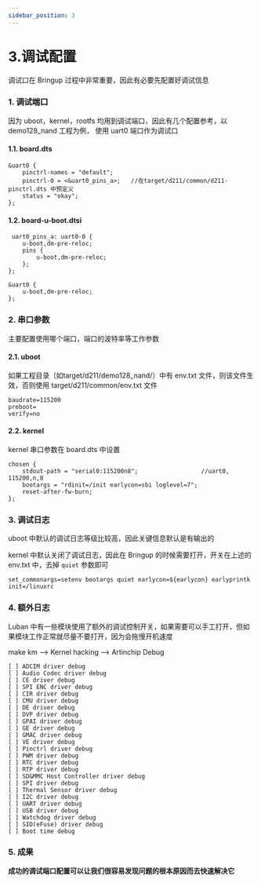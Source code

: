 ```yaml
---
sidebar_position: 3
---
```


# 3.调试配置

调试口在 Bringup 过程中非常重要，因此有必要先配置好调试信息

### 1. 调试端口

因为 uboot，kernel，rootfs 均用到调试端口，因此有几个配置参考，以 demo128_nand 工程为例， 使用 uart0 端口作为调试口

#### 1.1. board.dts

```
&uart0 {
    pinctrl-names = "default";
    pinctrl-0 = <&uart0_pins_a>;   //在target/d211/common/d211-pinctrl.dts 中预定义
    status = "okay";
};
```

#### 1.2. board-u-boot.dtsi

```
 uart0_pins_a: uart0-0 {
    u-boot,dm-pre-reloc;
    pins {
        u-boot,dm-pre-reloc;
    };
};

&uart0 {
    u-boot,dm-pre-reloc;
};
```

### 2. 串口参数

主要配置使用哪个端口，端口的波特率等工作参数

#### 2.1. uboot

如果工程目录（如target/d211/demo128_nand/）中有 env.txt 文件，则该文件生效，否则使用 target/d211/common/env.txt 文件

```
baudrate=115200
preboot=
verify=no
```

#### 2.2. kernel

kernel 串口参数在 board.dts 中设置

```
chosen {
    stdout-path = "serial0:115200n8";                  //uart0, 115200,n,8
    bootargs = "rdinit=/init earlycon=sbi loglevel=7";
    reset-after-fw-burn;
};
```

### 3. 调试日志

uboot 中默认的调试日志等级比较高，因此关键信息默认是有输出的

kernel 中默认关闭了调试日志，因此在 Bringup 的时候需要打开，开关在上述的 env.txt 中，去掉 `quiet` 参数即可

```
set_commonargs=setenv bootargs quiet earlycon=${earlycon} earlyprintk init=/linuxrc
```

### 4. 额外日志

Luban 中有一些模块使用了额外的调试控制开关，如果需要可以手工打开，但如果模块工作正常就尽量不要打开，因为会拖慢开机速度

make km –> Kernel hacking –> Artinchip Debug

```
[ ] ADCIM driver debug
[ ] Audio Codec driver debug
[ ] CE driver debug
[ ] SPI ENC driver debug
[ ] CIR driver debug
[ ] CMU driver debug
[ ] DE driver debug
[ ] DVP driver debug
[ ] GPAI driver debug
[ ] GE driver debug
[ ] GMAC driver debug
[ ] VE driver debug
[ ] Pinctrl driver debug
[ ] PWM driver debug
[ ] RTC driver debug
[ ] RTP driver debug
[ ] SD&MMC Host Controller driver debug
[ ] SPI driver debug
[ ] Thermal Sensor driver debug
[ ] I2C driver debug
[ ] UART driver debug
[ ] USB driver debug
[ ] Watchdog driver debug
[ ] SID(eFuse) driver debug
[ ] Boot time debug
```

### 5. 成果

**成功的调试端口配置可以让我们很容易发现问题的根本原因而去快速解决它**